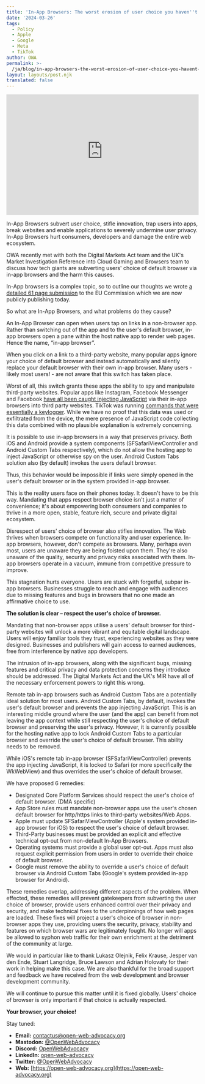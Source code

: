 ```yaml
---
title: 'In-App Browsers: The worst erosion of user choice you haven''t heard of'
date: '2024-03-26'
tags:
  - Policy
  - Apple
  - Google
  - Meta
  - TikTok
author: OWA
permalink: >-
  /ja/blog/in-app-browsers-the-worst-erosion-of-user-choice-you-havent-heard-of/index.html
layout: layouts/post.njk
translated: false
---
```


<iframe style="max-width: 100%;" width="560" height="315" src="https://www.youtube-nocookie.com/embed/-6mFC__dMWM?si=dCn6x88fPOox76WL" title="YouTube video player" frameborder="0" allow="accelerometer; autoplay; clipboard-write; encrypted-media; gyroscope; picture-in-picture; web-share" referrerpolicy="strict-origin-when-cross-origin" allowfullscreen></iframe>

In-App Browsers subvert user choice, stifle innovation, trap users into apps, break websites and enable applications to severely undermine user privacy. In-App Browsers hurt consumers, developers and damage the entire web ecosystem.

OWA recently met with both the Digital Markets Act team and the UK's Market Investigation Reference into Cloud Gaming and Browsers team to discuss how tech giants are subverting users' choice of default browser via in-app browsers and the harm this causes.

In-App browsers is a complex topic, so to outline our thoughts we wrote [a detailed 61 page submission](/files/OWA%20-%20DMA%20Interventions%20-%20In-App%20Browsers%20v1.2.pdf) to the EU Commission which we are now publicly publishing today.

So what are In-App Browsers, and what problems do they cause?

An In-App Browser can open when users tap on links in a non-browser app. Rather than switching out of the app and to the user's default browser, in-app browsers open a pane within the host native app to render web pages. Hence the name, “in-app browser”.

When you click on a link to a third-party website, many popular apps ignore your choice of default browser and instead automatically and silently replace your default browser with their own in-app browser. Many users - likely most users! - are not aware that this switch has taken place.

Worst of all, this switch grants these apps the ability to spy and manipulate third-party websites. Popular apps like Instagram, Facebook Messenger and Facebook [have all been caught injecting JavaScript](https://krausefx.com/blog/ios-privacy-instagram-and-facebook-can-track-anything-you-do-on-any-website-in-their-in-app-browser) via their in-app browsers into third party websites. TikTok was running [commands that were essentially a keylogger](https://krausefx.com/blog/announcing-inappbrowsercom-see-what-javascript-commands-get-executed-in-an-in-app-browser). While we have no proof that this data was used or exfiltrated from the device, the mere presence of JavaScript code collecting this data combined with no plausible explanation is extremely concerning.

It is possible to use in-app browsers in a way that preserves privacy. Both iOS and Android provide a system components (SFSafariViewController and Android Custom Tabs respectively), which do not allow the hosting app to inject JavaScript or otherwise spy on the user. Android Custom Tabs solution also (by default) invokes the users default browser.

Thus, this behavior would be impossible if links were simply opened in the user's default browser or in the system provided in-app browser.

This is the reality users face on their phones today. It doesn't have to be this way. Mandating that apps respect browser choice isn't just a matter of convenience; it's about empowering both consumers and companies to thrive in a more open, stable, feature rich, secure and private digital ecosystem.

Disrespect of users' choice of browser also stifles innovation. The Web thrives when browsers compete on functionality and user experience. In-app browsers, however, don't compete as browsers. Many, perhaps even most, users are unaware they are being foisted upon them. They're also unaware of the quality, security and privacy risks associated with them. In-app browsers operate in a vacuum, immune from competitive pressure to improve.

This stagnation hurts everyone. Users are stuck with forgetful, subpar in-app browsers. Businesses struggle to reach and engage with audiences due to missing features and bugs in browsers that no one made an affirmative choice to use.

**The solution is clear – respect the user's choice of browser.**

Mandating that non-browser apps utilise a users' default browser for third-party websites will unlock a more vibrant and equitable digital landscape. Users will enjoy familiar tools they trust, experiencing websites as they were designed. Businesses and publishers will gain access to earned audiences, free from interference by native app developers.

The intrusion of in-app browsers, along with the significant bugs, missing features and critical privacy and data protection concerns they introduce should be addressed. The Digital Markets Act and the UK's MIR have all of the necessary enforcement powers to right this wrong.

Remote tab in-app browsers such as Android Custom Tabs are a potentially ideal solution for most users. Android Custom Tabs, by default, invokes the user's default browser and prevents the app injecting JavaScript. This is an interesting middle ground where the user (and the app) can benefit from not leaving the app context while still respecting the user's choice of default browser and preserving the user's privacy. However, it is currently possible for the hosting native app to lock Android Custom Tabs to a particular browser and override the user's choice of default browser. This ability needs to be removed.

While iOS's remote tab in-app browser (SFSafariViewController) prevents the app injecting JavaScript, it is locked to Safari (or more specifically the WkWebView) and thus overrides the user's choice of default browser.

We have proposed 6 remedies:
* Designated Core Platform Services should respect the user's choice of default browser. (DMA specific)
* App Store rules must mandate non-browser apps use the user's chosen default browser for http/https links to third-party websites/Web Apps.
* Apple must update SFSafariViewController (Apple's system provided in-app browser for iOS) to respect the user's choice of default browser.
* Third-Party businesses must be provided an explicit and effective technical opt-out from non-default In-App Browsers.
* Operating systems must provide a global user opt-out. Apps must also request explicit permission from users in order to override their choice of default browser.
* Google must remove the ability to override a user's choice of default browser via Android Custom Tabs (Google's system provided in-app browser for Android).

These remedies overlap, addressing different aspects of the problem. When effected, these remedies will prevent gatekeepers from subverting the user choice of browser, provide users enhanced control over their privacy and security, and make technical fixes to the underpinnings of how web pages are loaded. These fixes will project a user's choice of browser in non-browser apps they use, providing users the security, privacy, stability and features on which browser wars are legitimately fought. No longer will apps be allowed to syphon web traffic for their own enrichment at the detriment of the community at large.

We would in particular like to thank Lukasz Olejnik, Felix Krause, Jesper van den Ende, Stuart Langridge, Bruce Lawson and Adrian Holovaty for their work in helping make this case. We are also thankful for the broad support and feedback we have received from the web development and browser development community.

We will continue to pursue this matter until it is fixed globally. Users' choice of browser is only important if that choice is actually respected.

**Your browser, your choice!**

Stay tuned:
- **Email:**        [contactus@open-web-advocacy.org](mailto:contactus@open-web-advocacy.org)
- **Mastodon:**      [@OpenWebAdvocacy](https://mastodon.social/@owa)
- **Discord:**      [OpenWebAdvocacy](https://discord.gg/x53hkqrRKx)
- **LinkedIn:**     [open-web-advocacy](https://www.linkedin.com/company/open-web-advocacy/)
- **Twitter:**      [@OpenWebAdvocacy](https://twitter.com/OpenWebAdvocacy)
- **Web:**         [https://open-web-advocacy.org](https://open-web-advocacy.org)
